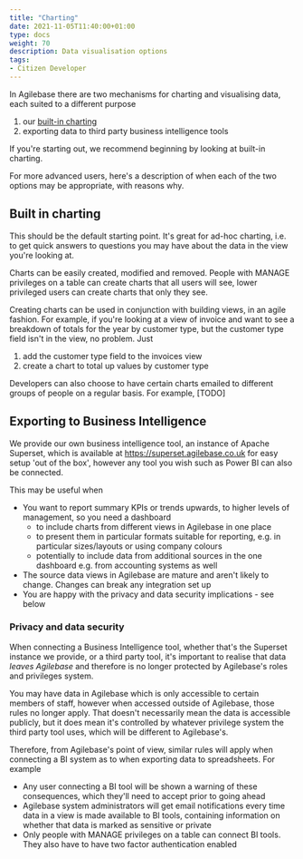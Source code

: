 ```yaml
---
title: "Charting"
date: 2021-11-05T11:40:00+01:00
type: docs
weight: 70
description: Data visualisation options
tags:
- Citizen Developer
---
```

In Agilebase there are two mechanisms for charting and visualising data, each suited to a different purpose
1) our [built-in charting](built-in-charting)
2) exporting data to third party business intelligence tools

If you're starting out, we recommend beginning by looking at built-in charting.

For more advanced users, here's a description of when each of the two options may be appropriate, with reasons why.

## Built in charting
This should be the default starting point. It's great for ad-hoc charting, i.e. to get quick answers to questions you may have about the data in the view you're looking at.

Charts can be easily created, modified and removed. People with MANAGE privileges on a table can create charts that all users will see, lower privileged users can create charts that only they see.

Creating charts can be used in conjunction with building views, in an agile fashion. For example, if you're looking at a view of invoice and want to see a breakdown of totals for the year by customer type, but the customer type field isn't in the view, no problem. Just
1) add the customer type field to the invoices view
2) create a chart to total up values by customer type

Developers can also choose to have certain charts emailed to different groups of people on a regular basis. For example, [TODO]

## Exporting to Business Intelligence
We provide our own business intelligence tool, an instance of Apache Superset, which is available at https://superset.agilebase.co.uk for easy setup 'out of the box', however any tool you wish such as Power BI can also be connected.

This may be useful when
* You want to report summary KPIs or trends upwards, to higher levels of management, so you need a dashboard
    * to include charts from different views in Agilebase in one place
    * to present them in particular formats suitable for reporting, e.g. in particular sizes/layouts or using company colours
    * potentially to include data from additional sources in the one dashboard e.g. from accounting systems as well
* The source data views in Agilebase are mature and aren't likely to change. Changes can break any integration set up
* You are happy with the privacy and data security implications - see below

### Privacy and data security
When connecting a Business Intelligence tool, whether that's the Superset instance we provide, or a third party tool, it's important to realise that data *leaves Agilebase* and therefore is no longer protected by Agilebase's roles and privileges system.

You may have data in Agilebase which is only accessible to certain members of staff, however when accessed outside of Agilebase, those rules no longer apply. That doesn't necessarily mean the data is accessible publicly, but it does mean it's controlled by whatever privilege system the third party tool uses, which will be different to Agilebase's.

Therefore, from Agilebase's point of view, similar rules will apply when connecting a BI system as to when exporting data to spreadsheets. For example
* Any user connecting a BI tool will be shown a warning of these consequences, which they'll need to accept prior to going ahead
* Agilebase system administrators will get email notifications every time data in a view is made available to BI tools, containing information on whether that data is marked as sensitive or private
* Only people with MANAGE privileges on a table can connect BI tools. They also have to have two factor authentication enabled

